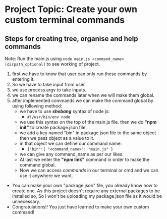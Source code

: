 # Project Topic: Create your own custom terminal commands

## Steps for creating tree, organise and help commands
Note: Run the main.js using `node main.js <command_name> [dirpath_optional]` to see working of project.

1. first we have to know that user can only run these commands by entering it.
2. So we have to take input from user
3. we use process.argv to take inputs.
4. we can rename the commands later when we will make them global.
5. after implemented commands we can make the command global by using following method:
    - we have to use ***shebang*** syntax of node js: 
        - `#!/usr/bin/env node` 
    - we use this syntax on the top of the main.js file.
    then we do **"npm init"** to create package.json file.
    - we add a key named "bin" in package.json file to the same object then we pass object as a value to it.
    - in that object we can define our command name: 
        - `{"bin":{
            "<command_name>": "main.js"
        }`
    - we can give any command_name as per our likes.
    - At last we enter the **"npm link"** command in order to make the command global.
    - Now we can access *commands* in our terminal or cmd and we can use it anywhere we want.
- You can make your own "package.json" file, you already know how to create one. As this project doesn't require any external packages to be installed so, So I won't be uploading my package.json file as it would be unnecessary.
- Congratulations!! You just have learned to make your own custom command!
